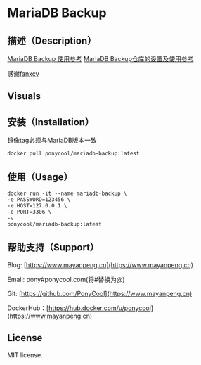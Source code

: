 # MariaDB Backup

## 描述（Description）

[MariaDB Backup 使用参考](https://mariadb.com/kb/en/mariabackup-overview/)
[MariaDB Backup仓库的设置及使用参考](https://mariadb.com/kb/en/mariadb-package-repository-setup-and-usage/)

感谢[fanxcv](https://github.com/fanxcv/xtrabackup-docker)
## Visuals

## 安装（Installation）

镜像tag必须与MariaDB版本一致

```
docker pull ponycool/mariadb-backup:latest
```

## 使用（Usage）

```
docker run -it --name mariadb-backup \
-e PASSWORD=123456 \
-e HOST=127.0.0.1 \
-e PORT=3306 \
-v 
ponycool/mariadb-backup:latest
```

## 帮助支持（Support）

Blog: [https://www.mayanpeng.cn](https://www.mayanpeng.cn)

Email: pony#ponycool.com(将#替换为@)

Git: [https://github.com/PonyCool](https://www.mayanpeng.cn)

DockerHub：[https://hub.docker.com/u/ponycool](https://www.mayanpeng.cn)

## License

MIT license.
